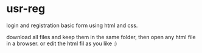 # usr-reg
login and registration basic form using html and css.

download all files and keep them in the same folder, then open any html file in a browser.
or edit the html fil as you like :)

